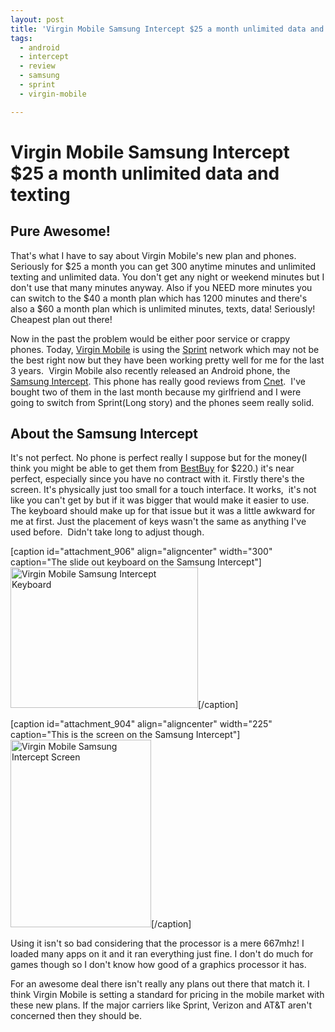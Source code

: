 ```yaml
---
layout: post
title: 'Virgin Mobile Samsung Intercept $25 a month unlimited data and texting'
tags:
  - android
  - intercept
  - review
  - samsung
  - sprint
  - virgin-mobile

---
```


<h1>Virgin Mobile Samsung Intercept $25 a month unlimited data and texting</h1>
<h2>Pure Awesome!</h2>
That's what I have to say about Virgin Mobile's new plan and phones. Seriously for $25 a month you can get 300 anytime minutes and unlimited texting and unlimited data.
You don't get any night or weekend minutes but I don't use that many minutes anyway. Also if you NEED more minutes you can switch to the $40 a month plan which has 1200 minutes and there's also a $60 a month plan which is unlimited minutes, texts, data! Seriously! Cheapest plan out there!

Now in the past the problem would be either poor service or crappy phones. Today, <a title="Virgin Mobile USA" href="http://www.virginmobileusa.com">Virgin Mobile</a> is using the <a title="Sprint Wireless" href="http://www.sprint.com">Sprint</a> network which may not be the best right now but they have been working pretty well for me for the last 3 years.  Virgin Mobile also recently released an Android phone, the <a title="Samsung Intercept" href="http://www.samsung.com/us/mobile/cell-phones/SPH-M910ZKASPR">Samsung Intercept</a>. This phone has really good reviews from <a title="Cnet Review Virgin Mobile Samsung Intercept" href="http://reviews.cnet.com/smartphones/samsung-intercept-virgin-mobile/4505-6452_7-34183900.html?tag=mncol;lst">Cnet</a>.  I've bought two of them in the last month because my girlfriend and I were going to switch from Sprint(Long story) and the phones seem really solid.
<h2>About the Samsung Intercept</h2>
It's not perfect. No phone is perfect really I suppose but for the money(I think you might be able to get them from <a title="Best Buy Virgin Mobile Samsung Intercept" href="http://www.bestbuy.com/site/Virgin+Mobile+-+Samsung+Intercept+No-Contract+Mobile+Phone+-+Dark+Gray/1409226.p?id=1218255995990&amp;skuId=1409226&amp;st=virgin%20mobile&amp;cp=1&amp;lp=1">BestBuy</a> for $220.) it's near perfect, especially since you have no contract with it.
Firstly there's the screen. It's physically just too small for a touch interface. It works,  it's not like you can't get by but if it was bigger that would make it easier to use. The keyboard should make up for that issue but it was a little awkward for me at first. Just the placement of keys wasn't the same as anything I've used before.  Didn't take long to adjust though.

[caption id="attachment_906" align="aligncenter" width="300" caption="The slide out keyboard on the Samsung Intercept"]<a href="http://www.pointlessrants.com/wp-content/uploads/2010/11/IMG_0896.jpg"><img class="size-medium wp-image-906" title="Virgin Mobile Samsung Intercept Keyboard" src="http://www.pointlessrants.com/wp-content/uploads/2010/11/IMG_0896-300x225.jpg" alt="Virgin Mobile Samsung Intercept Keyboard" width="300" height="225" /></a>[/caption]

[caption id="attachment_904" align="aligncenter" width="225" caption="This is the screen on the Samsung Intercept"]<a href="http://www.pointlessrants.com/wp-content/uploads/2010/11/IMG_08931.jpg"><img class="size-medium wp-image-904" title="intercept_screen" src="http://www.pointlessrants.com/wp-content/uploads/2010/11/IMG_08931-e1288844710345-225x300.jpg" alt="Virgin Mobile Samsung Intercept Screen" width="225" height="300" /></a>[/caption]

Using it isn't so bad considering that the processor is a mere 667mhz! I loaded many apps on it and it ran everything just fine. I don't do much for games though so I don't know how good of a graphics processor it has.

For an awesome deal there isn't really any plans out there that match it. I think Virgin Mobile is setting a standard for pricing in the mobile market with these new plans. If the major carriers like Sprint, Verizon and AT&amp;T aren't concerned then they should be.
